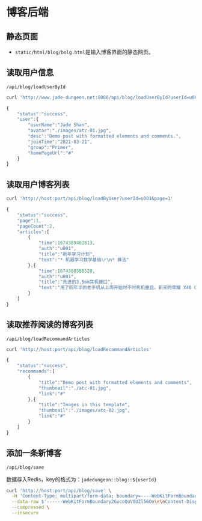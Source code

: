 # 博客后端

## 静态页面

* `static/html/blog/bolg.html`是输入博客界面的静态网页。

## 读取用户信息

`/api/blog/loadUserById`

```bash
curl 'http://www.jade-dungeon.net:8088/api/blog/loadUserById?userId=u001'
```

```javascript
{
    "status":"success",
    "user":{
        "userName":"Jade Shan",
        "avatar":"./images/atc-01.jpg",
        "desc":"Demo post with formatted elements and comments.",
        "joinTime":"2021-03-21",
        "group":"Primer",
        "homePageUrl":"#"
    }
}
```

## 读取用户博客列表

```bash
curl 'http://host:port/api/blog/loadByUser?userId=u001&page=1' 
```

```javascript
{
    "status":"success",
    "page":1,
    "pageCount":2,
    "articles":[
        {
            "time":1674389462813,
            "auth":"u001",
            "title":"新年学习计划",
            "text":"* 机器学习数学基础\r\n* 算法"
        },{
            "time":1674388588528,
            "auth":"u001",
            "title":"先进的3.5mm耳机接口",
            "text":"用了四年半的老手机从上周开始时不时死机重启。新买的荣耀 X40 GT。"
        }
    ]
}
```

## 读取推荐阅读的博客列表

`/api/blog/loadRecommandArticles`

```bash
curl 'http://host:port/api/blog/loadRecommandArticles'
```

```javascript
{
    "status":"success",
    "recommands":[
        {
            "title":"Demo post with formatted elements and comments",
            "thumbnail":"./atc-01.jpg",
            "link":"#"
        },{
            "title":"Images in this template",
            "thumbnail":"./images/atc-02.jpg",
            "link":"#"
        }
    ]
}
```

## 添加一条新博客

`/api/blog/save`

数据存入Redis，key的格式为：`jadedungeon::blog::${userId}`

```bash
curl 'http://host:port/api/blog/save' \
  -H 'Content-Type: multipart/form-data; boundary=----WebKitFormBoundary2GucoQuV0UZl56On' \
  --data-raw $'------WebKitFormBoundary2GucoQuV0UZl56On\r\nContent-Disposition: form-data; name="userId"\r\n\r\nu001\r\n------WebKitFormBoundary2GucoQuV0UZl56On\r\nContent-Disposition: form-data; name="timeStr"\r\n\r\n2023-01-22 20:11:02\r\n------WebKitFormBoundary2GucoQuV0UZl56On\r\nContent-Disposition: form-data; name="time"\r\n\r\n1674389462813\r\n------WebKitFormBoundary2GucoQuV0UZl56On\r\nContent-Disposition: form-data; name="title"\r\n\r\n新年学习计划\r\n------WebKitFormBoundary2GucoQuV0UZl56On\r\nContent-Disposition: form-data; name="text"\r\n\r\n* 机器学习数学基础\r\n* 算法\r\n------WebKitFormBoundary2GucoQuV0UZl56On--\r\n' \
  --compressed \
  --insecure
```
